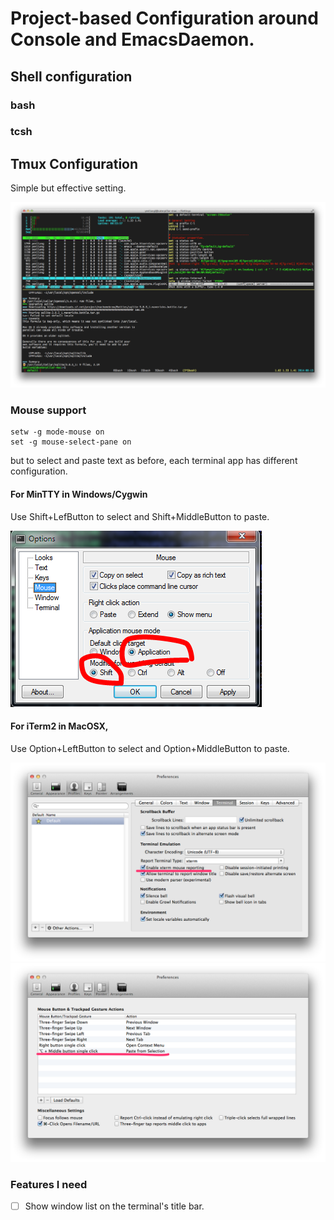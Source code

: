 # Project-based Configuration around Console and EmacsDaemon.

## Shell configuration

### bash

### tcsh

## Tmux Configuration

Simple but effective setting.

![alt tag](https://raw.githubusercontent.com/yenliangl/Settings/master/image/tmux_screenshot1.png)

### Mouse support

```
setw -g mode-mouse on
set -g mouse-select-pane on
```
but to select and paste text as before, each terminal app has different configuration.

#### For MinTTY in Windows/Cygwin

Use Shift+LefButton to select and Shift+MiddleButton to paste.

![alt tag](https://raw.githubusercontent.com/yenliangl/Settings/master/image/mouse_pane_select_in_mintty.png)

#### For iTerm2 in MacOSX,

Use Option+LeftButton to select and Option+MiddleButton to paste.

![alt tag](https://raw.githubusercontent.com/yenliangl/Settings/master/image/iterm2_enable_mouse_reporting_setting.png)
![alt tag](https://raw.githubusercontent.com/yenliangl/Settings/master/image/iterm2_mouse_paste_setting.png)

### Features I need

- [ ] Show window list on the terminal's title bar.

